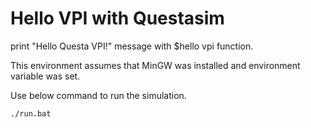 # Hello VPI with Questasim

print "Hello Questa VPI!" message with $hello vpi function.

This environment assumes that MinGW was installed and environment variable was set.

Use below command to run the simulation.

```powerhsell
./run.bat
```
